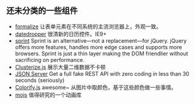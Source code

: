## 还未分类的一些组件
* [formalize](http://formalize.me/) 让表单元素在不同系统的主流浏览器上，外观一致。
* [datedropper](http://felicegattuso.com/projects/datedropper/) 很清新的日历控件。IE9+
* [sprint](https://github.com/bendc/sprint) Sprint is an alternative—not a replacement—for jQuery. jQuery offers more features, handles more edge cases and supports more browsers. Sprint is just a thin layer making the DOM friendlier without sacrificing on performance.
* [Clusterize.js](https://github.com/NeXTs/Clusterize.js) 展示大量二维数据不卡顿
* [JSON Server](https://github.com/typicode/json-server) Get a full fake REST API with zero coding in less than 30 seconds (seriously)
* [Colorify.js](http://colorify.rocks/index.html) awesome~ 从图片中取颜色，基于这些颜色做一些事情。
* [mojs](https://github.com/legomushroom/mojs) 值得研究的一个动画库






